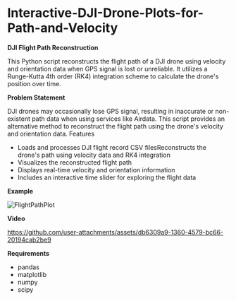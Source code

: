 # Interactive-DJI-Drone-Plots-for-Path-and-Velocity

**DJI Flight Path Reconstruction**

This Python script reconstructs the flight path of a DJI drone using velocity and orientation data when GPS signal is lost or unreliable. It utilizes a Runge-Kutta 4th order (RK4) integration scheme to calculate the drone's position over time.

**Problem Statement**

DJI drones may occasionally lose GPS signal, resulting in inaccurate or non-existent path data when using services like Airdata. This script provides an alternative method to reconstruct the flight path using the drone's velocity and orientation data.
Features

* Loads and processes DJI flight record CSV filesReconstructs the drone's path using velocity data and RK4 integration
* Visualizes the reconstructed flight path
* Displays real-time velocity and orientation information
* Includes an interactive time slider for exploring the flight data

**Example**

![FlightPathPlot](https://github.com/user-attachments/assets/30ff745e-44ef-4982-b958-929cfa540b8b)

**Video**



https://github.com/user-attachments/assets/db6309a9-1360-4579-bc66-20194cab2be9




**Requirements**

* pandas
* matplotlib
* numpy
* scipy

